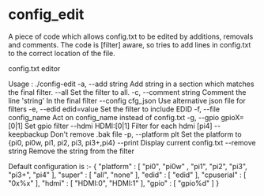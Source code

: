 # config_edit
A piece of code which allows config.txt to be edited by additions, removals and comments.
The code is [filter] aware, so tries to add lines in config.txt to the correct location of the file.

config.txt editor

Usage : ./config-edit
  -a, --add string        Add string in a section which
                          matches the final filter.
      --all               Set the filter to all.
  -c, --comment string    Comment the line 'string' In
                          the final filter
      --config cfg_json   Use alternative json file for filters
  -e, --edid edid=value   Set the filter to include EDID
  -f, --file config_name  Act on config_name instead of 
                          config.txt
  -g, --gpio gpioX=[0|1]  Set gpio filter
      --hdmi  HDMI:[0|1]  Filter for each hdmi [pi4]
      --keepbackup        Don't remove .bak file
  -p, --platform plt      Set the platform to {pi0, pi0w,
                          pi1, pi2, pi3, pi3+,pi4}
  --print                 Display current config.txt
  --remove string        Remove the string from the filter


Default configuration is :-
 {
  "platform"  : [ "pi0", "pi0w" , "pi1", "pi2", "pi3", "pi3+", "pi4" ],
  "super" :     [ "all", "none" ],
  "edid" :      [ "edid" ],
  "cpuserial" : [ "0x%x" ], 
  "hdmi" :      [ "HDMI:0", "HDMI:1" ],
  "gpio" :      [ "gpio%d" ] 
  }

